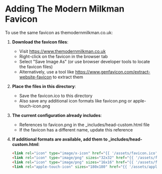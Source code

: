 # Adding The Modern Milkman Favicon

To use the same favicon as themodernmilkman.co.uk:

1. **Download the favicon files**:
   - Visit https://www.themodernmilkman.co.uk
   - Right-click on the favicon in the browser tab
   - Select "Save Image As" (or use browser developer tools to locate the favicon files)
   - Alternatively, use a tool like https://www.genfavicon.com/extract-website-favicon to extract them

2. **Place the files in this directory**:
   - Save the favicon.ico to this directory
   - Also save any additional icon formats like favicon.png or apple-touch-icon.png

3. **The current configuration already includes**:
   - References to favicon.png in the _includes/head-custom.html file
   - If the favicon has a different name, update this reference

4. **If additional formats are available, add them to _includes/head-custom.html**:
   ```html
   <link rel="icon" type="image/x-icon" href="{{ '/assets/favicon.ico' | relative_url }}">
   <link rel="icon" type="image/png" sizes="32x32" href="{{ '/assets/favicon-32x32.png' | relative_url }}">
   <link rel="icon" type="image/png" sizes="16x16" href="{{ '/assets/favicon-16x16.png' | relative_url }}">
   <link rel="apple-touch-icon" sizes="180x180" href="{{ '/assets/apple-touch-icon.png' | relative_url }}">
   ```